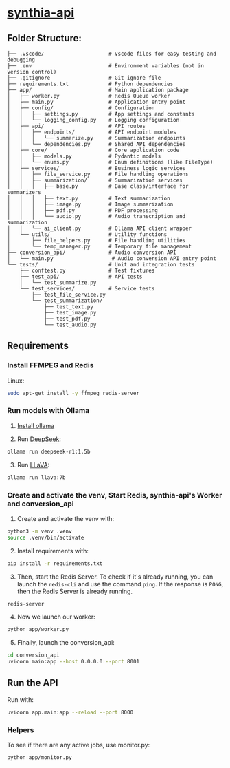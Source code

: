 # [synthia-api](https://github.com/pa-tiq/synthia-api)

## Folder Structure:
```
├── .vscode/                     # Vscode files for easy testing and debugging
├── .env                         # Environment variables (not in version control)
├── .gitignore                   # Git ignore file
├── requirements.txt             # Python dependencies
├── app/                         # Main application package
│   ├── worker.py                # Redis Queue worker
│   ├── main.py                  # Application entry point
│   ├── config/                  # Configuration
│   │   ├── settings.py          # App settings and constants
│   │   └── logging_config.py    # Logging configuration
│   ├── api/                     # API routes
│   │   ├── endpoints/           # API endpoint modules
│   │   │   └── summarize.py     # Summarization endpoints
│   │   └── dependencies.py      # Shared API dependencies
│   ├── core/                    # Core application code
│   │   ├── models.py            # Pydantic models
│   │   └── enums.py             # Enum definitions (like FileType)
│   ├── services/                # Business logic services
│   │   ├── file_service.py      # File handling operations
│   │   ├── summarization/       # Summarization services
│   │   │   ├── base.py          # Base class/interface for summarizers
│   │   │   ├── text.py          # Text summarization
│   │   │   ├── image.py         # Image summarization
│   │   │   ├── pdf.py           # PDF processing
│   │   │   └── audio.py         # Audio transcription and summarization
│   │   └── ai_client.py         # Ollama API client wrapper
│   └── utils/                   # Utility functions
│       ├── file_helpers.py      # File handling utilities
│       └── temp_manager.py      # Temporary file management
├── conversion_api/              # Audio conversion API
│   └── main.py                   # Audio conversion API entry point
└── tests/                       # Unit and integration tests
    ├── conftest.py              # Test fixtures
    ├── test_api/                # API tests
    │   └── test_summarize.py
    └── test_services/           # Service tests
        ├── test_file_service.py
        └── test_summarization/
            ├── test_text.py
            ├── test_image.py
            ├── test_pdf.py
            └── test_audio.py
```

## Requirements

### Install FFMPEG and Redis

Linux:

```bash
sudo apt-get install -y ffmpeg redis-server
```

### Run models with Ollama

1. [Install ollama](https://ollama.com/download)

2. Run [DeepSeek](https://ollama.com/library/deepseek-r1:1.5b):

```bash
ollama run deepseek-r1:1.5b
```

3. Run [LLaVA](https://ollama.com/library/llava:7b):

```bash
ollama run llava:7b
```

### Create and activate the venv, Start Redis, synthia-api's Worker and conversion_api

1. Create and activate the venv with:

```bash
python3 -m venv .venv
source .venv/bin/activate
```

2. Install requirements with:

```bash
pip install -r requirements.txt
```

3. Then, start the Redis Server. To check if it's already running, you can launch the `redis-cli` and use the command `ping`. If the response is `PONG`, then the Redis Server is already running.

```bash
redis-server
```

4. Now we launch our worker:

```bash
python app/worker.py
```

5. Finally, launch the conversion_api:

```bash
cd conversion_api
uvicorn main:app --host 0.0.0.0 --port 8001
```


## Run the API

Run with:

```bash
uvicorn app.main:app --reload --port 8000
```

### Helpers

To see if there are any active jobs, use monitor.py:

```bash
python app/monitor.py
```
